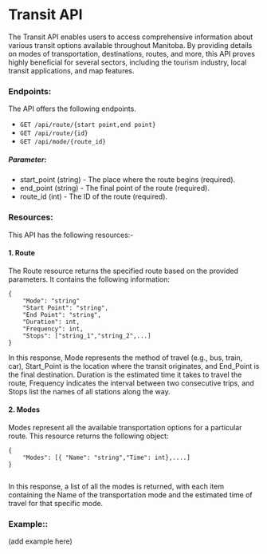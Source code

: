 # Transit API  

The Transit API enables users to access comprehensive information about various transit options available throughout Manitoba. By providing details on modes of transportation, destinations, routes, and more, this API proves highly beneficial for several sectors, including the tourism industry, local transit applications, and map features.

### Endpoints:

The API offers the following endpoints. 

- `GET /api/route/{start point,end point}`
- `GET /api/route/{id}`
- `GET /api/mode/{route_id}`

##### Parameter:

* start_point (string) - The place where the route begins (required).
* end_point (string) - The final point of the route (required).
* route_id (int) - The ID of the route (required).


### Resources:  

This API has the following resources:-  

#### 1. Route

The Route resource returns the specified route based on the provided parameters. It contains the following information:

```
{
    "Mode": "string"
    "Start Point": "string",
    "End Point": "string",
    "Duration": int,
    "Frequency": int,
    "Stops": ["string_1","string_2",...]
}
```

In this response, Mode represents the method of travel (e.g., bus, train, car), Start_Point is the location where the transit originates, and End_Point is the final destination. Duration is the estimated time it takes to travel the route, Frequency indicates the interval between two consecutive trips, and Stops list the names of all stations along the way. 

#### 2. Modes 

Modes represent all the available transportation options for a particular route. This resource returns the following object:

```
{
    "Modes": [{ "Name": "string","Time": int},....]
}
    
```

In this response, a list of all the modes is returned, with each item containing the Name of the transportation mode and the estimated time of travel for that specific mode.

### Example::
(add example here) 
